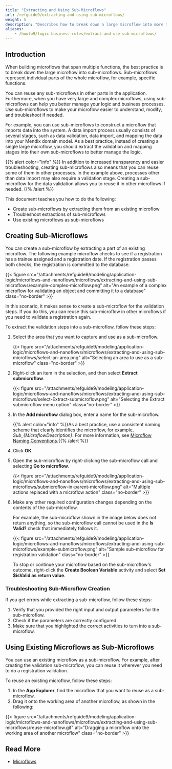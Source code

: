 ```yaml
---
title: "Extracting and Using Sub-Microflows"
url: /refguide9/extracting-and-using-sub-microflows/
weight: 5
description: "Describes how to break down a large microflow into more manageable parts."
aliases:
    - /howto9/logic-business-rules/extract-and-use-sub-microflows/
---
```


## Introduction

When building microflows that span multiple functions, the best practice is to break down the large microflow into sub-microflows. Sub-microflows represent individual parts of the whole microflow, for example, specific functions. 

You can reuse any sub-microflows in other parts in the application. Furthermore, when you have very large and complex microflows, using sub-microflows can help you better manage your logic and business processes. Use sub-microflows to make your microflow easier to understand, modify, and troubleshoot if needed.

For example, you can use sub-microflows to construct a microflow that imports data into the system. A data import process usually consists of several stages, such as data validation, data import, and mapping the data into your Mendix domain model. As a best practice, instead of creating a single large microflow, you should extract the validation and mapping stages into their own sub-microflows to better manage the logic. 

{{% alert color="info" %}}
In addition to increased transparency and easier troubleshooting, creating sub-microflows also means that you can reuse some of them in other processes. In the example above, processes other than data import may also require a validation stage. Creating a sub-microflow for the data validation allows you to reuse it in other microflows if needed.
{{% /alert %}}

This document teaches you how to do the following:

* Create sub-microflows by extracting them from an existing microflow
* Troubleshoot extractions of sub-microflows
* Use existing microflows as sub-microflows

## Creating Sub-Microflows

You can create a sub-microflow by extracting a part of an existing microflow. The following example microflow checks to see if a registration has a trainee assigned and a registration date. If the registration passes both checks, the registration is committed to the database.

{{< figure src="/attachments/refguide9/modeling/application-logic/microflows-and-nanoflows/microflows/extracting-and-using-sub-microflows/example-complex-microflow.png" alt="An example of a complex microflow for validating an object and committing it to a database" class="no-border" >}}

In this scenario, it makes sense to create a sub-microflow for the validation steps. If you do this, you can reuse this sub-microflow in other microflows if you need to validate a registration again.

To extract the validation steps into a sub-microflow, follow these steps:

1. Select the area that you want to capture and use as a sub-microflow.

    {{< figure src="/attachments/refguide9/modeling/application-logic/microflows-and-nanoflows/microflows/extracting-and-using-sub-microflows/select-an-area.png" alt="Selecting an area to use as a sub-microflow" class="no-border" >}}

2. Right-click an item in the selection, and then select **Extract submicroflow**.

    {{< figure src="/attachments/refguide9/modeling/application-logic/microflows-and-nanoflows/microflows/extracting-and-using-sub-microflows/select-Extract-submicroflow.png" alt="Selecting the Extract submicroflow menu option" class="no-border" >}}

3. In the **Add microflow** dialog box, enter a name for the sub-microflow.

    {{% alert color="info" %}}As a best practice, use a consistent naming scheme that clearly identifies the microflow, for example, *Sub_{MicroflowDescription}*. For more information, see [Microflow Naming Conventions](/refguide9/dev-best-practices/#microflow-naming-conventions).{{% /alert %}}

4. Click **OK**.
5. Open the sub-microflow by right-clicking the sub-microflow call and selecting **Go to microflow**.

    {{< figure src="/attachments/refguide9/modeling/application-logic/microflows-and-nanoflows/microflows/extracting-and-using-sub-microflows/submicroflow-in-parent-microflow.png" alt="Multiple actions replaced with a microflow action" class="no-border" >}}

6. Make any other required configuration changes depending on the contents of the sub-microflow. 

    For example, the sub-microflow shown in the image below does not return anything, so the sub-microflow call cannot be used in the **Is Valid?** check that immediately follows it.

    {{< figure src="/attachments/refguide9/modeling/application-logic/microflows-and-nanoflows/microflows/extracting-and-using-sub-microflows/example-submicroflow.png" alt="Sample sub-microflow for registration validation" class="no-border" >}}

    To stop or continue your microflow based on the sub-microflow's outcome, right-click the **Create Boolean Variable** activity and select **Set $isValid as return value**.

### Troubleshooting Sub-Microflow Creation

If you get errors while extracting a sub-microflow, follow these steps:

1. Verify that you provided the right input and output parameters for the sub-microflow.
2. Check if the parameters are correctly configured.
3. Make sure that you highlighted the correct activities to turn into a sub-microflow.

## Using Existing Microflows as Sub-Microflows

You can use an existing microflow as a sub-microflow. For example, after creating the validation sub-microflow, you can reuse it wherever you need to do a registration validation.

To reuse an existing microflow, follow these steps:

1. In the **App Explorer**, find the microflow that you want to reuse as a sub-microflow.
2. Drag it onto the working area of another microflow, as shown in the following:

{{< figure src="/attachments/refguide9/modeling/application-logic/microflows-and-nanoflows/microflows/extracting-and-using-sub-microflows/reuse-microflow.gif" alt="Dragging a microflow onto the working area of another microflow" class="no-border" >}}

## Read More

* [Microflows](/refguide9/microflows/)
